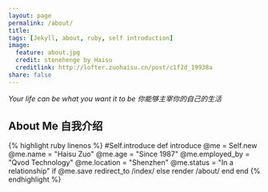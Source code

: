 ```yaml
---
layout: page
permalink: /about/
title: 
tags: [Jekyll, about, ruby, self introduction]
image:
  feature: about.jpg
  credit: stonehenge by Haisu
  creditlink: http://lofter.zuohaisu.cn/post/c1f2d_19938a
share: false
---
```


*Your life can be what you want it to be 你能够主宰你的自己的生活*

## About Me 自我介绍

{% highlight ruby linenos %}
#Self.introduce
def introduce
  @me = Self.new
  @me.name = "Haisu Zuo"
  @me.age = "Since 1987"
  @me.employed_by = "Qvod Technology"
  @me.location = "Shenzhen"
  @me.status = "In a relationship"
  if @me.save
    redirect_to /index/
  else
    render /about/
  end
end
{% endhighlight %}